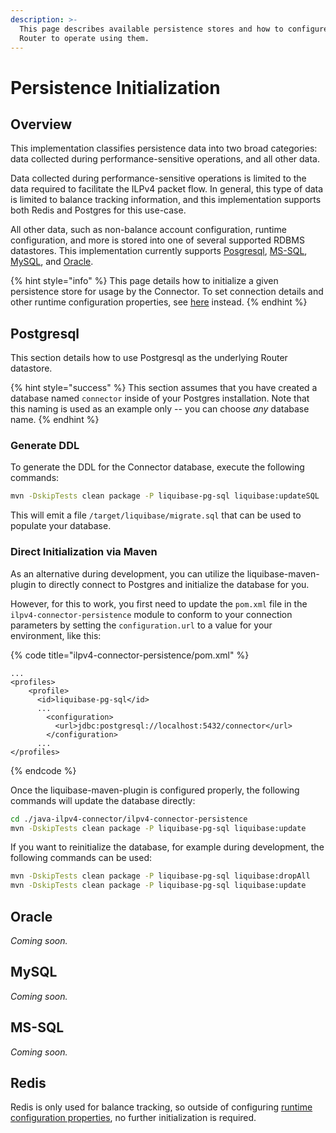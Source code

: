 ```yaml
---
description: >-
  This page describes available persistence stores and how to configure the
  Router to operate using them.
---
```


# Persistence Initialization

## Overview

This implementation classifies persistence data into two broad categories: data collected during performance-sensitive operations, and all other data.

Data collected during performance-sensitive operations is limited to the data required to facilitate the ILPv4 packet flow. In general, this type of data is limited to balance tracking information, and this implementation supports both Redis and Postgres for this use-case.

All other data, such as non-balance account configuration, runtime configuration, and more is stored into one of several supported RDBMS datastores. This implementation currently supports [Posgresql](https://www.postgresql.org/), [MS-SQL](https://www.microsoft.com/en-us/sql-server/default.aspx), [MySQL](https://www.mysql.com/), and [Oracle](https://www.oracle.com/database/12c-database/).

{% hint style="info" %}
This page details how to initialize a given persistence store for usage by the Connector. To set connection details and other runtime configuration properties, see [here](configuration.md) instead.
{% endhint %}

## Postgresql

This section details how to use Postgresql as the underlying Router datastore.

{% hint style="success" %}
This section assumes that you have created a database named `connector` inside of your Postgres installation. Note that this naming is used as an example only -- you can choose _any_ database name.
{% endhint %}

### Generate DDL

To generate the DDL for the Connector database, execute the following commands:

```bash
mvn -DskipTests clean package -P liquibase-pg-sql liquibase:updateSQL
```

This will emit a file `/target/liquibase/migrate.sql` that can be used to populate your database.

### Direct Initialization via Maven

As an alternative during development, you can utilize the liquibase-maven-plugin to directly connect to Postgres and initialize the database for you.

However, for this to work, you first need to update the `pom.xml` file in the `ilpv4-connector-persistence` module to conform to your connection parameters by setting the `configuration.url` to a value for your environment, like this:

{% code title="ilpv4-connector-persistence/pom.xml" %}
```markup
...
<profiles>
    <profile>
      <id>liquibase-pg-sql</id>
      ...
        <configuration>
          <url>jdbc:postgresql://localhost:5432/connector</url>
        </configuration>        
      ...
</profiles>
```
{% endcode %}

Once the liquibase-maven-plugin is configured properly, the following commands will update the database directly:

```bash
cd ./java-ilpv4-connector/ilpv4-connector-persistence
mvn -DskipTests clean package -P liquibase-pg-sql liquibase:update
```

If you want to reinitialize the database, for example during development, the following commands can be used:

```bash
mvn -DskipTests clean package -P liquibase-pg-sql liquibase:dropAll
mvn -DskipTests clean package -P liquibase-pg-sql liquibase:update
```

## Oracle

_Coming soon._

## MySQL

_Coming soon._

## MS-SQL

_Coming soon._

## Redis

Redis is only used for balance tracking, so outside of configuring [runtime configuration properties](configuration.md), no further initialization is required.
